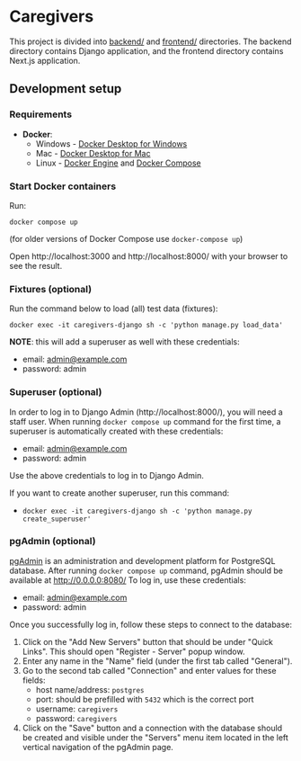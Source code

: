 # Caregivers

This project is divided into [backend/](/backend) and [frontend/](/frontend) directories.
The backend directory contains Django application, and the frontend directory contains
Next.js application.

## Development setup

### Requirements

- **Docker**:
    - Windows - [Docker Desktop for Windows](https://docs.docker.com/docker-for-windows/install/)
    - Mac - [Docker Desktop for Mac](https://docs.docker.com/docker-for-mac/install/)
    - Linux - [Docker Engine](https://docs.docker.com/engine/install/#server)
      and [Docker Compose](https://docs.docker.com/compose/install/)

### Start Docker containers

Run:

    docker compose up

(for older versions of Docker Compose use `docker-compose up`)

Open http://localhost:3000 and http://localhost:8000/ with your browser to see the result.

### Fixtures (optional)

Run the command below to load (all) test data (fixtures):

    docker exec -it caregivers-django sh -c 'python manage.py load_data'

**NOTE**: this will add a superuser as well with these credentials:

- email: admin@example.com
- password: admin

### Superuser (optional)

In order to log in to Django Admin (http://localhost:8000/), you will need a staff user. 
When running `docker compose up` command for the first time, a superuser is automatically 
created with these credentials:
- email: admin@example.com
- password: admin

Use the above credentials to log in to Django Admin.

If you want to create another superuser, run this command:

- `docker exec -it caregivers-django sh -c 'python manage.py create_superuser'`

### pgAdmin (optional)

[pgAdmin](https://www.pgadmin.org/) is an administration and development platform for PostgreSQL
database. After running `docker compose up` command, pgAdmin should be available at http://0.0.0.0:8080/
To log in, use these credentials:
- email: admin@example.com
- password: admin

Once you successfully log in, follow these steps to connect to the database:

1. Click on the "Add New Servers" button that should be under "Quick Links". This should open
   "Register - Server" popup window.
2. Enter any name in the "Name" field (under the first tab called "General").
3. Go to the second tab called "Connection" and enter values for these fields:
    - host name/address: `postgres`
    - port: should be prefilled with `5432` which is the correct port
    - username: `caregivers`
    - password: `caregivers`
4. Click on the "Save" button and a connection with the database should be created and visible
   under the "Servers" menu item located in the left vertical navigation of the pgAdmin page.
